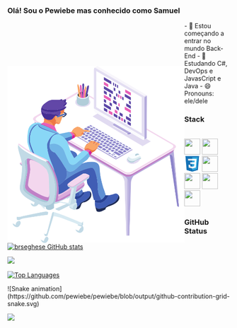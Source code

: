 ### Olá! Sou o Pewiebe mas conhecido como Samuel
<img src="https://raw.githubusercontent.com/Reff20/Reff20/main/Design%20sem%20nome.svg" style="margin-top: 100px" min-width="400px" max-width="400px" width="400px" align="left" alt="Computador iuriCode">
- 🔭 Estou começando a entrar no mundo Back-End
- 🌱 Estudando C#, DevOps e JavasCript e Java
- 😄 Pronouns: ele/dele

### ​Stack
<p align="left">
<div style="display: inline_block"><br>
  <img src="https://raw.githubusercontent.com/danielcranney/readme-generator/main/public/icons/skills/javascript-colored.svg" width="36" height="36"/>
  <img src="https://raw.githubusercontent.com/danielcranney/readme-generator/main/public/icons/skills/html5-colored.svg" width="36" height="36"/>
   <img src="https://raw.githubusercontent.com/devicons/devicon/master/icons/css3/css3-original.svg" height="36" width="36">
   <img src="https://cdn.jsdelivr.net/gh/devicons/devicon/icons/csharp/csharp-original.svg" width="36" height="36" /> 
  <img src="https://cdn.jsdelivr.net/gh/devicons/devicon/icons/java/java-original.svg" width="36" height="36" />
  <img src="https://cdn.jsdelivr.net/gh/devicons/devicon/icons/git/git-original.svg" width="36" height="36" />
  <img src="https://cdn.jsdelivr.net/gh/devicons/devicon/icons/github/github-original.svg" width="36" height="36" />
 </p>
 
 ### GitHub Status
 <a href="https://github.com/pewiebe">
  <img src="https://github-readme-stats.vercel.app/api?username=pewiebe&show_icons=true&hide=&count_private=true&title_color=3382ed&text_color=ffffff&icon_color=3382ed&bg_color=171717&hide_border=true&show_icons=true" alt="brseghese GitHub stats"/></a>

<a href="http://www.github.com/brseghese"><img src="https://github-readme-streak-stats.herokuapp.com/?user=pewiebe&stroke=ffffff&background=171717&ring=3382ed&fire=3382ed&currStreakNum=ffffff&currStreakLabel=3382ed&sideNums=ffffff&sideLabels=ffffff&dates=ffffff&hide_border=true" /></a>



<a href="https://github.com/pewiebe" align="left"><img src="https://github-readme-stats.vercel.app/api/top-langs/?username=pewiebe&layout=compact&title_color=3382ed&text_color=ffffff&icon_color=3382ed&bg_color=171717&hide_border=true&locale=en&custom_title=Top%20%Languages" alt="Top Languages" /></a>
  </div>
![Snake animation](https://github.com/pewiebe/pewiebe/blob/output/github-contribution-grid-snake.svg)
  <div> 

  <a href="https://www.linkedin.com/in/samuel-barbosa-36b6b7229/" target="_blank"><img src="https://img.shields.io/badge/-LinkedIn-%230077B5?style=for-the-badge&logo=linkedin&logoColor=white" target="_blank"></a> 
    
</div>

